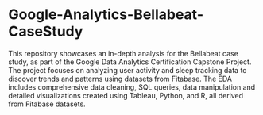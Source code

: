 # Google-Analytics-Bellabeat-CaseStudy
This repository showcases an in-depth analysis for the Bellabeat case study, as part of the Google Data Analytics Certification Capstone Project. The project focuses on analyzing user activity and sleep tracking data to discover trends and patterns using datasets from Fitabase. The EDA includes comprehensive data cleaning, SQL queries, data manipulation and detailed visualizations created using Tableau, Python, and R, all derived from Fitabase datasets.

